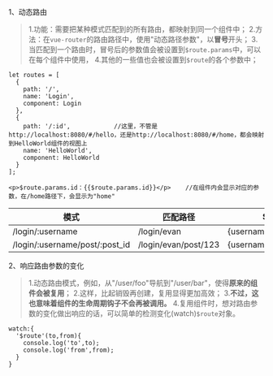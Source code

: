 1、动态路由
> 1.功能：需要把某种模式匹配到的所有路由，都映射到同一个组件中；
> 2.方法：在`vue-router`的路由路径中，使用"动态路径参数"，以**冒号**开头；
> 3.当匹配到一个路由时，冒号后的参数值会被设置到`$route.params`中，可以在每个组件中使用，
> 4.其他的一些值也会被设置到`$route`的各个参数中；
```
let routes = [
  {
    path: '/',
    name: 'Login',
    component: Login
  },
  {
    path: '/:id',            //这里，不管是http://localhost:8080/#/hello，还是http://localhost:8080/#/home，都会映射到HelloWorld组件的视图上
    name: 'HelloWorld',
    component: HelloWorld
  }
];
```
```
<p>$route.params.id：{{$route.params.id}}</p>    //在组件内会显示对应的参数，在/home路径下，会显示为"home"
```

|模式|匹配路径|$route.params|
|---|---|---|
|/login/:username|/login/evan|{username:"evan"}|
|/login/:username/post/:post_id|/login/evan/post/123|{username:"evan",post_id:"123"}|

2、响应路由参数的变化
> 1.动态路由模式，例如，从"/user/foo"导航到"/user/bar"，使得**原来的组件会被复用**；
> 2.这样，比起销毁再创建，复用显得更加高效；
> 3.**不过，这也意味着组件的生命周期钩子不会再被调用。**
> 4.复用组件时，想对路由参数的变化做出响应的话，可以简单的检测变化(watch)`$route`对象。
```
watch:{
  '$route'(to,from){
    console.log('to',to);
    console.log('from',from);
  }
}
```
